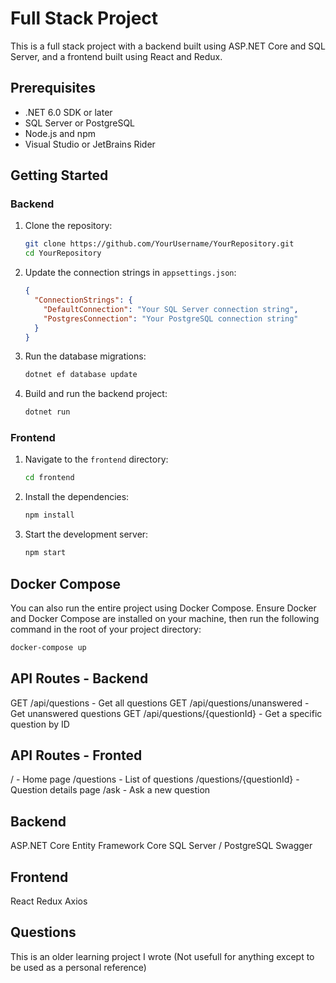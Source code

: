 # Full Stack Project

This is a full stack project with a backend built using ASP.NET Core and SQL Server, and a frontend built using React and Redux.

## Prerequisites

- .NET 6.0 SDK or later
- SQL Server or PostgreSQL
- Node.js and npm
- Visual Studio or JetBrains Rider

## Getting Started

### Backend

1. Clone the repository:
    ```sh
    git clone https://github.com/YourUsername/YourRepository.git
    cd YourRepository
    ```

2. Update the connection strings in `appsettings.json`:
    ```json
    {
      "ConnectionStrings": {
        "DefaultConnection": "Your SQL Server connection string",
        "PostgresConnection": "Your PostgreSQL connection string"
      }
    }
    ```

3. Run the database migrations:
    ```sh
    dotnet ef database update
    ```

4. Build and run the backend project:
    ```sh
    dotnet run
    ```

### Frontend

1. Navigate to the `frontend` directory:
    ```sh
    cd frontend
    ```

2. Install the dependencies:
    ```sh
    npm install
    ```

3. Start the development server:
    ```sh
    npm start
    ```

## Docker Compose

You can also run the entire project using Docker Compose. Ensure Docker and Docker Compose are installed on your machine, then run the following command in the root of your project directory:

```sh
docker-compose up
```


## API Routes - Backend
GET /api/questions - Get all questions
GET /api/questions/unanswered - Get unanswered questions
GET /api/questions/{questionId} - Get a specific question by ID

## API Routes - Fronted
/ - Home page
/questions - List of questions
/questions/{questionId} - Question details page
/ask - Ask a new question


## Backend
ASP.NET Core
Entity Framework Core
SQL Server / PostgreSQL
Swagger

## Frontend
React
Redux
Axios


## Questions
This is an older learning project I wrote (Not usefull for anything except to be used as a personal reference)

